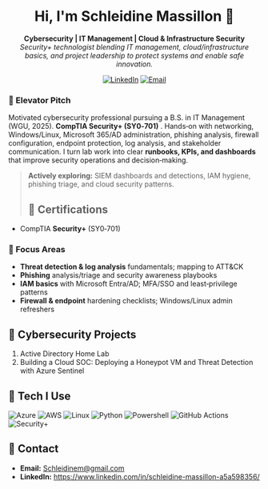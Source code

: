 
<h1 align="center">Hi, I'm Schleidine Massillon 👋</h1>
<p align="center">
  <b>Cybersecurity | IT Management | Cloud & Infrastructure Security</b><br/>
  <i>Security+ technologist blending IT management, cloud/infrastructure basics, and project leadership to protect systems and enable safe innovation.</i>
</p>
<!-- Badges (edit or remove as needed) -->
<p align="center">
  <a href="https://www.linkedin.com/in/schleidine-massillon-a5a598356/"><img alt="LinkedIn" src="https://img.shields.io/badge/LinkedIn-0077B5?logo=linkedin&logoColor=white"></a>
  <a href="mailto:Schleidinem@gmail.com"><img alt="Email" src="https://img.shields.io/badge/Email-contact-informational"></a>
</p>


### 🚀 Elevator Pitch
Motivated cybersecurity professional pursuing a B.S. in IT Management (WGU, 2025). **CompTIA Security+ (SY0‑701)** . Hands‑on with networking, Windows/Linux, Microsoft 365/AD administration, phishing analysis, firewall configuration, endpoint protection, log analysis, and stakeholder communication. I turn lab work into clear **runbooks, KPIs, and dashboards** that improve security operations and decision‑making.

> **Actively exploring:** SIEM dashboards and detections, IAM hygiene, phishing triage, and cloud security patterns.
>
> ## 📜 Certifications
- CompTIA **Security+** (SY0‑701)
  
### 🔭  Focus Areas
- **Threat detection & log analysis** fundamentals; mapping to ATT&CK
- **Phishing** analysis/triage and security awareness playbooks
- **IAM basics** with Microsoft Entra/AD; MFA/SSO and least‑privilege patterns
- **Firewall & endpoint** hardening checklists; Windows/Linux admin refreshers

## 🧪 Cybersecurity Projects

1) Active Directory Home Lab
2) Building a Cloud SOC: Deploying a Honeypot VM and Threat Detection with Azure Sentinel

     

## 🧩 Tech I Use
<p>
  <img alt="Azure" src="https://img.shields.io/badge/Azure-0089D6?logo=microsoftazure&logoColor=white">
  <img alt="AWS" src="https://img.shields.io/badge/AWS-232F3E?logo=amazon-aws&logoColor=white">
  <img alt="Linux" src="https://img.shields.io/badge/Linux-FCC624?logo=linux&logoColor=black">
  <img alt="Python" src="https://img.shields.io/badge/Python-3776AB?logo=python&logoColor=white">
  <img alt="Powershell" src="https://img.shields.io/badge/Powershell-5391FE?logo=powershell&logoColor=white">
  <img alt="GitHub Actions" src="https://img.shields.io/badge/GitHub_Actions-2088FF?logo=github-actions&logoColor=white">
  <img alt="Security+ " src="https://img.shields.io/badge/Security+-2496ED?logoComptia=Security+&logoColor=red">
</p>


## 🎯 Contact
- **Email:** Schleidinem@gmail.com  
- **LinkedIn:** https://www.linkedin.com/in/schleidine-massillon-a5a598356/






  


